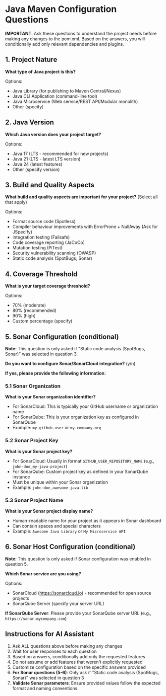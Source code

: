 # Java Maven Configuration Questions

**IMPORTANT**: Ask these questions to understand the project needs before making any changes to the pom.xml. Based on the answers, you will conditionally add only relevant dependencies and plugins.

## 1. Project Nature

**What type of Java project is this?**

Options:
- Java Library (for publishing to Maven Central/Nexus)
- Java CLI Application (command-line tool)  
- Java Microservice (Web service/REST API/Modular monolith)
- Other (specify)

## 2. Java Version

**Which Java version does your project target?**

Options:

- Java 17 (LTS - recommended for new projects)
- Java 21 (LTS - latest LTS version)
- Java 24 (latest features)
- Other (specify version)

## 3. Build and Quality Aspects

**What build and quality aspects are important for your project?** (Select all that apply)

Options:
- Format source code (Spotless)
- Compiler behaviour improvements with ErrorProne + NullAway (Ask for JSpecify)
- Integration testing (Failsafe)
- Code coverage reporting (JaCoCo)
- Mutation testing (PiTest)
- Security vulnerability scanning (OWASP)
- Static code analysis (SpotBugs, Sonar)

## 4. Coverage Threshold

**What is your target coverage threshold?**

Options:
- 70% (moderate)
- 80% (recommended)
- 90% (high)
- Custom percentage (specify)

## 5. Sonar Configuration (conditional)

**Note**: This question is only asked if "Static code analysis (SpotBugs, Sonar)" was selected in question 3.

**Do you want to configure Sonar/SonarCloud integration?** (y/n)

**If yes, please provide the following information:**

### 5.1 Sonar Organization

**What is your Sonar organization identifier?**

- For SonarCloud: This is typically your GitHub username or organization name
- For SonarQube: This is your organization key as configured in SonarQube
- Example: `my-github-user` or `my-company-org`

### 5.2 Sonar Project Key

**What is your Sonar project key?**

- For SonarCloud: Usually in format `GITHUB_USER_REPOSITORY_NAME` (e.g., `john-doe_my-java-project`)
- For SonarQube: Custom project key as defined in your SonarQube instance
- Must be unique within your Sonar organization
- Example: `john-doe_awesome-java-lib`

### 5.3 Sonar Project Name

**What is your Sonar project display name?**

- Human-readable name for your project as it appears in Sonar dashboard
- Can contain spaces and special characters
- Example: `Awesome Java Library` or `My Microservice API`

## 6. Sonar Host Configuration (conditional)

**Note**: This question is only asked if Sonar configuration was enabled in question 5.

**Which Sonar service are you using?**

Options:
- SonarCloud (https://sonarcloud.io) - recommended for open source projects
- SonarQube Server (specify your server URL)

**If SonarQube Server**: Please provide your SonarQube server URL (e.g., `https://sonar.mycompany.com`)

## Instructions for AI Assistant

1. Ask ALL questions above before making any changes
2. Wait for user responses to each question
3. Based on answers, conditionally add only the requested features
4. Do not assume or add features that weren't explicitly requested
5. Customize configuration based on the specific answers provided
6. **For Sonar questions (5-6)**: Only ask if "Static code analysis (SpotBugs, Sonar)" was selected in question 3
7. **Validate Sonar parameters**: Ensure provided values follow the expected format and naming conventions
